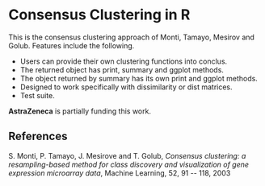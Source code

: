 # Consensus Clustering in R #

This is the consensus clustering approach of Monti, Tamayo,
Mesirov and Golub. Features include the following.

* Users can provide their own clustering functions into conclus.
* The returned object has print, summary and ggplot methods.
* The object returned by summary has its own print and ggplot methods.
* Designed to work specifically with dissimilarity or dist matrices.
* Test suite.

**AstraZeneca** is partially funding this work.


## References ##
S. Monti, P. Tamayo, J. Mesirove and T. Golub, _Consensus
clustering: a resampling-based method for class discovery
and visualization of gene expression microarray data_,
Machine Learning, 52, 91 -- 118, 2003


